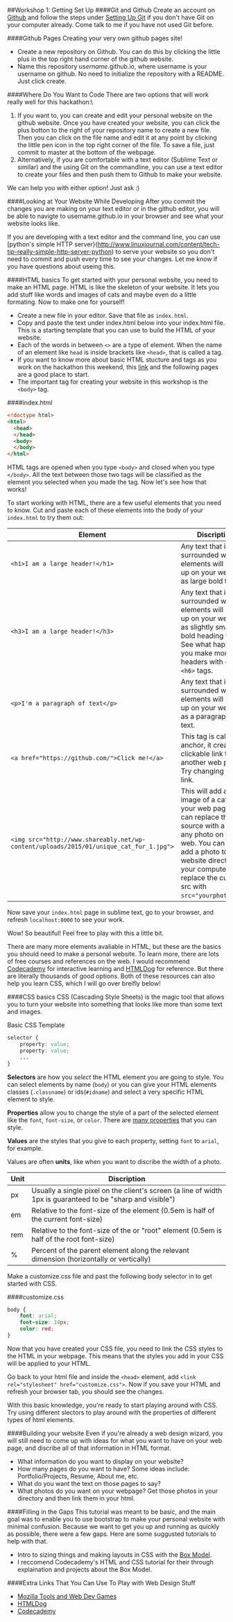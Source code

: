 ##Workshop 1: Getting Set Up
####Git and Github
Create an account on [Github](https://github.com/) and follow the steps under [Setting Up Git](https://help.github.com/articles/set-up-git/) if you don't have Git on your computer already. Come talk to me if you have not used Git before.

####Github Pages
Creating your very own github pages site!
* Create a new repository on Github. You can do this by clicking the little plus in the top right hand corner of the github website.
* Name this repository *username*.github.io, where username is your username on github. No need to initialize the repository with a README. Just click create.

####Where Do You Want to Code
There are two options that will work really well for this hackathon:\

1. If you want to, you can create and edit your personal website on the github website. Once you have created your website, you can click the plus botton to the right of your repository name to create a new file. Then you can click on the file name and edit it at any point by clicking the little pen icon in the top right corner of the file. To save a file, just commit to master at the bottom of the webpage.
2. Alternatively, if you are comfortable with a text editor (Sublime Text or similar) and the using Git on the commandline, you can use a text editor to create your files and then push them to Github to make your website.

We can help you with either option! Just ask :)

####Looking at Your Website While Developing
After you commit the changes you are making on your text editor or in the github editor, you will be able to navigte to username.github.io in your browser and see what your website looks like.

If you are developing with a text editor and the command line, you can use [python's simple HTTP server}(http://www.linuxjournal.com/content/tech-tip-really-simple-http-server-python) to serve your website so you don't need to commit and push every time to see your changes. Let me know if you have questions about useing this.

####HTML basics
To get started with your personal website, you need to make an HTML page. HTML is like the skeleton of your website.
It lets you add stuff like words and images of cats and maybe even do a little formating.
Now to make one for yourself!

* Create a new file in your editor. Save that file as `index.html`.
* Copy and paste the text under index.html below into your index.html file. This is a starting template that you can use to build the HTML of your website.
* Each of the words in between `<>` are a type of element. When the name of an element like `head` is inside brackets like `<head>`, that is called a tag.
* If you want to know more about basic HTML stucture and tags as you work on the hackathon this weekend, this [link](http://www.w3schools.com/html/html_intro.asp) and the following pages are a good place to start.
* The important tag for creating your website in this workshop is the `<body>` tag.

####index.html
```html
<!doctype html>
<html>
  <head>
  </head>
  <body>
  </body>
</html>
```
HTML tags are opened when you type `<body>` and closed when you type `</body>`. All the text between those two tags will be classified as the element you selected when you made the tag. Now let's see how that works!

To start working with HTML, there are a few useful elements that you need to know. Cut and paste each of these elements into the body of your `index.html` to try them out:

| Element | Discription |
|----------|-------------|
|`<h1>I am a large header!</h1>` | Any text that is surrounded with h1 elements will show up on your website as large bold text.|
|`<h3>I am a large header!</h3>` | Any text that is surrounded with h3 elements will show up on your website as slightly smaller bold heading text. See what happens if you make more headers with `<h5>` or `<h6>` tags.
| `<p>I'm a paragraph of text</p>` | Any text that is surrounded with p elements will show up on your website as a paragraph of text.|
|`<a href="https://github.com/">Click me!</a>` | This tag is called anchor, it creates a clickable link to another web page. Try changing the link. |
|`<img src="http://www.shareably.net/wp-content/uploads/2015/01/unique_cat_fur_1.jpg">` |This will add an image of a cat to your web page. You can replace the source with a link to any photo on the web. You can also add a photo to your website directory on your computer and replace the current src with `src="yourphoto.jpg"`.|

Now save your `index.html` page in sublime text, go to your browser, and refresh `localhost:8000` to see your work.

Wow! So beautiful! Feel free to play with this a little bit.

There are many more elements avaliable in HTML, but these are the basics you should need to make a personal website. To learn more, there are lots of free courses and references on the web. I would recommend [Codecademy](https://www.codecademy.com/tracks/web) for interactive learning and [HTMLDog](http://htmldog.com/) for reference. But there are literally thousands of good options. Both of these resources can also help you learn CSS, which I will go over breifly below!

####CSS basics
CSS (Cascading Style Sheets) is the magic tool that allows you to turn your website into something that looks like more than some text and images. 

Basic CSS Template  
```css
selector {
    property: value;
    property: value;
    ...
}
```

**Selectors** are how you *select* the HTML element you are going to style. You can select elements by name (`body`) or you can give your HTML elements classes (`.classname`) or ids(`#idname`) and select a very specific HTML element to style.

**Properties** allow you to change the style of a part of the selected element like the `font`, `font-size`, or `color`. There are [many properties](http://htmldog.com/reference/cssproperties/) that you can style.

**Values** are the styles that you give to each property, setting `font` to `arial`, for example.

Values are often **units**, like when you want to discribe the width of a photo. 

| Unit  | Discription |
|----------|-------------|
| px |  Usually a single pixel on the client's screen (a line of width 1px is guaranteed to be "sharp and visible")|
| em | Relative to the font-size of the element (0.5em is half of the current font-size) |
| rem | Relative to the font-size of the <html> or "root" element (0.5em is half of the root font-size) |
| % | Percent of the parent element along the relevant dimension (horizontally or vertically) |

Make a customize.css file and past the following body selector in to get started with CSS.

####customize.css
```css
body {
    font: arial;
    font-size: 14px;
    color: red;
}
```

Now that you have created your CSS file, you need to link the CSS styles to the HTML in your webpage. This means that the styles you add in your CSS will be applied to your HTML.

Go back to your html file and inside the `<head>` element, add `<link rel="stylesheet" href="customize.css">`. Now if you save your HTML and refresh your browser tab, you should see the changes.

With this basic knowledge, you're ready to start playing around with CSS. Try using different slectors to play around with the properties of different types of html elements.

####Building your website
Even if you're already a web design wizard, you will still need to come up with ideas for what you want to have on your web page, and discribe all of that information in HTML format.
* What information do you want to display on your website?
* How many pages do you want to have? Some ideas include: Portfolio/Projects, Resume, About me, etc. 
* What do you want the text on those pages to say?
* What photos do you want on your webpage? Get those photos in your directory and then link them in your html.

####Filling in the Gaps
This tutorial was meant to be basic, and the main goal was to enable you to use bootstrap to make your personal website with minimal confusion. Because we want to get you up and running as quickly as possible, there were a few gaps. Here are some suggusted tutorials to help with that.
* Intro to sizing things and making layouts in CSS with the [Box Model](https://developer.mozilla.org/en-US/docs/Web/CSS/CSS_Box_Model/Introduction_to_the_CSS_box_model).
* I reccomend Codecademy's HTML and CSS tutorial for their through explaination and projects about the Box Model.

####Extra Links That You Can Use To Play with Web Design Stuff
* [Mozilla Tools and Web Dev Games](https://teach.mozilla.org/tools/)
* [HTMLDog](http://htmldog.com/)
* [Codecademy](https://www.codecademy.com/tracks/web)

